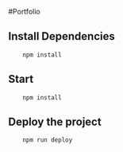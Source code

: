 #Portfolio

## Install Dependencies

```shell
    npm install
```

## Start

```shell
    npm install
```

## Deploy the project

```shell
    npm run deploy
```
